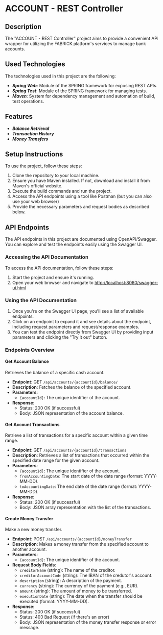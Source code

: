 # ACCOUNT - REST Controller

## Description

The "ACCOUNT - REST Controller" project aims to provide a convenient API wrapper for utilizing the FABRICK platform's services to manage bank accounts.

## Used Technologies

The technologies used in this project are the following:

- ***Spring Web***: Module of the SPRING framework for exposing REST APIs.
- ***Spring Test***: Module of the SPRING framework for managing tests.
- ***Maven***: System for dependency management and automation of build, test operations.

## Features

- ***Balance Retrieval***
- ***Transaction History***
- ***Money Transfers***

## Setup Instructions
To use the project, follow these steps:

1. Clone the repository to your local machine.
2. Ensure you have Maven installed. If not, download and install it from Maven's official website.
3. Execute the build commands and run the project.
4. Access the API endpoints using a tool like Postman (but you can also use your web browser)
5. Provide the necessary parameters and request bodies as described below.

## API Endpoints
The API endpoints in this project are documented using OpenAPI/Swagger. You can explore and test the endpoints easily using the Swagger UI.

### Accessing the API Documentation

To access the API documentation, follow these steps:

1. Start the project and ensure it's running.
2. Open your web browser and navigate to [http://localhost:8080/swagger-ui.html](http://localhost:8080/swagger-ui.html)
### Using the API Documentation

1. Once you're on the Swagger UI page, you'll see a list of available endpoints.
2. Click on an endpoint to expand it and see details about the endpoint, including request parameters and request/response examples.
3. You can test the endpoint directly from Swagger UI by providing input parameters and clicking the "Try it out" button.

### Endpoints Overview
#### Get Account Balance
Retrieves the balance of a specific cash account.

- **Endpoint**: GET `/api/accounts/{accountId}/balance/` 
- **Description**: Fetches the balance of the specified account.
- **Parameters**:
    - `{accountId}`: The unique identifier of the account.
- **Response**:
    - Status: 200 OK (if successful)
    - Body: JSON representation of the account balance.

#### Get Account Transactions

Retrieve a list of transactions for a specific account within a given time range.

- **Endpoint**: GET `/api/accounts/{accountId}/transactions`
- **Description**: Retrieves a list of transactions that occurred within the specified date range for the given account.
- **Parameters**:
    - `{accountId}`: The unique identifier of the account.
    - `fromAccountingDate`: The start date of the date range (format: YYYY-MM-DD).
    - `toAccountingDate`: The end date of the date range (format: YYYY-MM-DD).
- **Response**:
    - Status: 200 OK (if successful)
    - Body: JSON array representation with the list of the transactions.

#### Create Money Transfer

Make a new money transfer.

- **Endpoint**: POST `/api/accounts/{accountId}/moneyTransfer`
- **Description**: Makes a money transfer from the specified account to another account.
- **Parameters**:
    - `{accountId}`: The unique identifier of the account.
- **Request Body Fields**:
  - `creditorName` (string): The name of the creditor.
  - `creditorAccountCode` (string): The IBAN of the credutor's account.
  - `description` (string): A description of the payment.
  - `currency` (string): The currency of the payment (e.g., EUR).
  - `amount` (string): The amount of money to be transferred.
  - `executionDate` (string): The date when the transfer should be executed (format: YYYY-MM-DD).
- **Response**:
  - Status: 200 OK (if successful)
  - Status: 400 Bad Request (if there's an error)
  - Body: JSON representation of the money transfer response or error message.

